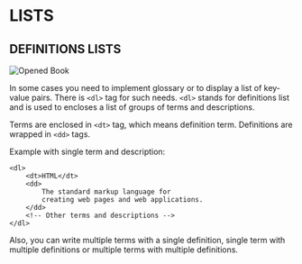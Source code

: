 # LISTS

## DEFINITIONS LISTS

![Opened Book](https://images.pexels.com/photos/135129/pexels-photo-135129.jpeg?auto=compress&cs=tinysrgb&h=750&w=1260)

In some cases you need to implement glossary or to display a list of key-value pairs. There is `<dl>` tag for such needs. `<dl>` stands for definitions list and is used to encloses a list of groups of terms and descriptions.

Terms are enclosed in `<dt>` tag, which means definition term. Definitions are wrapped in `<dd>` tags.

Example with single term and description:

```markup
<dl>
    <dt>HTML</dt>
    <dd>
        The standard markup language for
        creating web pages and web applications.
    </dd>
    <!-- Other terms and descriptions -->
</dl>
```

Also, you can write multiple terms with a single definition, single term with multiple definitions or multiple terms with multiple definitions.


